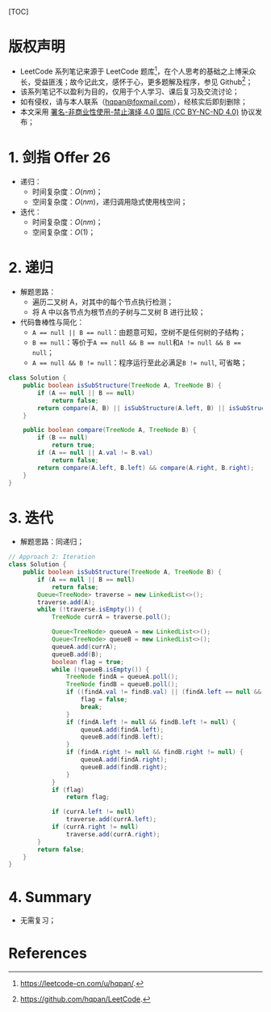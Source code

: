 [TOC]

# 版权声明
- LeetCode 系列笔记来源于 LeetCode 题库[^1]，在个人思考的基础之上博采众长，受益匪浅；故今记此文，感怀于心，更多题解及程序，参见 Github[^2]；
- 该系列笔记不以盈利为目的，仅用于个人学习、课后复习及交流讨论；
- 如有侵权，请与本人联系（hqpan@foxmail.com），经核实后即刻删除；
- 本文采用 [署名-非商业性使用-禁止演绎 4.0 国际 (CC BY-NC-ND 4.0)](https://creativecommons.org/licenses/by-nc-nd/4.0/deed.zh) 协议发布；


# 1. 剑指 Offer 26
- 递归：
  - 时间复杂度：$O(nm)$；
  - 空间复杂度：$O(nm)$，递归调用隐式使用栈空间；
- 迭代：
  - 时间复杂度：$O(nm)$；
  - 空间复杂度：$O(1)$；

# 2. 递归
- 解题思路：
  - 遍历二叉树 A，对其中的每个节点执行检测；
  - 将 A 中以各节点为根节点的子树与二叉树 B 进行比较；
- 代码鲁棒性与简化：
  - `A == null || B == null`：由题意可知，空树不是任何树的子结构；
  - `B == null`：等价于`A == null && B == null`和`A != null && B == null`；
  - `A == null && B != null`：程序运行至此必满足`B != null`, 可省略；

```java
class Solution {
    public boolean isSubStructure(TreeNode A, TreeNode B) {
        if (A == null || B == null) 
            return false;
        return compare(A, B) || isSubStructure(A.left, B) || isSubStructure(A.right, B);
    }

    public boolean compare(TreeNode A, TreeNode B) {
        if (B == null) 
            return true;
        if (A == null || A.val != B.val)
            return false; 
        return compare(A.left, B.left) && compare(A.right, B.right);
    }
}
```

# 3. 迭代

- 解题思路：同递归；

```java
// Approach 2: Iteration
class Solution {
    public boolean isSubStructure(TreeNode A, TreeNode B) {
        if (A == null || B == null)
            return false;
        Queue<TreeNode> traverse = new LinkedList<>();
        traverse.add(A);
        while (!traverse.isEmpty()) {
            TreeNode currA = traverse.poll();

            Queue<TreeNode> queueA = new LinkedList<>();
            Queue<TreeNode> queueB = new LinkedList<>();
            queueA.add(currA);
            queueB.add(B);
            boolean flag = true;
            while (!queueB.isEmpty()) {
                TreeNode findA = queueA.poll();
                TreeNode findB = queueB.poll();
                if ((findA.val != findB.val) || (findA.left == null && findB.left != null) || (findA.right == null && findB.right != null)) {
                    flag = false;
                    break;
                }
                if (findA.left != null && findB.left != null) {
                    queueA.add(findA.left);
                    queueB.add(findB.left);
                }
                if (findA.right != null && findB.right != null) {
                    queueA.add(findA.right);
                    queueB.add(findB.right);
                }
            }
            if (flag)
                return flag;

            if (currA.left != null)
                traverse.add(currA.left);
            if (currA.right != null)
                traverse.add(currA.right);
        }
        return false;
    }
}
```

# 4. Summary

- 无需复习；

# References

[^1]: https://leetcode-cn.com/u/hqpan/.
[^2]: https://github.com/hqpan/LeetCode.

